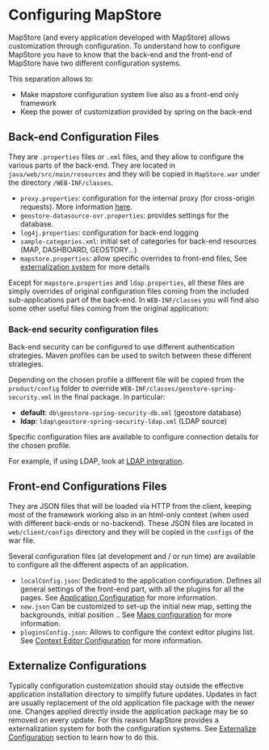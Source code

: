 # Configuring MapStore

MapStore (and every application developed with MapStore) allows customization through configuration.
To understand how to configure MapStore you have to know that the back-end and the front-end of MapStore have two different configuration systems.

This separation allows to:

* Make mapstore configuration system live also as a front-end only framework
* Keep the power of customization provided by spring on the back-end

## Back-end Configuration Files

They are `.properties` files or `.xml` files, and they allow to configure the various parts of the back-end.
They are located in `java/web/src/main/resources` and they will be copied in  `MapStore.war` under the directory `/WEB-INF/classes`.

* `proxy.properties`: configuration for the internal proxy (for cross-origin requests). More information [here](https://github.com/geosolutions-it/http-proxy/wiki/Configuring-Http-Proxy).
* `geostore-datasource-ovr.properties`: provides settings for the database.
* `log4j.properties`: configuration for back-end logging
* `sample-categories.xml`: initial set of categories for back-end resources (MAP, DASHBOARD, GEOSTORY...)
* `mapstore.properties`: allow specific overrides to front-end files, See [externalization system](externalized-configuration.md#externalized-configuration) for more details

Except for `mapstore.properties` and `ldap.properties`, all these files are simply overrides of original configuration files coming from the included sub-applications part of the back-end. In `WEB-INF/classes` you will find also some other useful files coming from the original application:

### Back-end security configuration files

Back-end security can be configured to use different authentication strategies. Maven profiles can be used to switch between these different strategies.

Depending on the chosen profile a different file will be copied from the `product/config` folder to  override `WEB-INF/classes/geostore-spring-security.xml` in the final package. In particular:

* **default**: `db\geostore-spring-security-db.xml` (geostore database)
* **ldap**: `ldap\geostore-spring-security-ldap.xml` (LDAP source)

Specific configuration files are available to configure connection details for the chosen profile.

For example, if using LDAP, look at [LDAP integration](integrations/users/ldap.md#ldap-integration-with-mapstore).

## Front-end Configurations Files

They are JSON files that will be loaded via HTTP from the client, keeping most of the framework working also in an html-only context (when used with different back-ends or no-backend). These JSON files are located in `web/client/configs` directory and they will be copied in the `configs` of the war file.

Several configuration files (at development and / or run time) are available to configure all the different aspects of an application.

* `localConfig.json`: Dedicated to the application configuration. Defines all general settings of the front-end part, with all the plugins for all the pages. See [Application Configuration](local-config.md#application-configuration) for more information.
* `new.json` Can be customized to set-up the initial new map, setting the backgrounds, initial position .. See [Maps configuration](maps-configuration.md#map-configuration) for more information.
* `pluginsConfig.json`: Allows to configure the context editor plugins list. See [Context Editor Configuration](context-editor-config.md#configuration-of-application-context-manager) for more information.

## Externalize Configurations

Typically configuration customization should stay outside the effective application installation directory to simplify future updates. Updates in fact are usually replacement of the old application file package with the newer one. Changes applied directly inside the application package may be so removed on every update. For this reason MapStore provides a externalization system for both the configuration systems. See [Externalize Configuration](externalized-configuration.md#externalized-configuration) section to learn how to do this.
